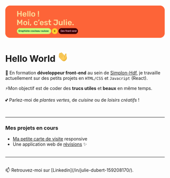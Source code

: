 ![alt text](assets/git_bann.png)
<br>
# Hello World <img src="assets/Hi.gif" style="height: 25pt;">


🌱 En formation **développeur front-end** au sein de [Simplon-Hdf](github.com/simplon-hdf), je travaille actuellement sur des petits projets en `HTML/CSS` et `Javacript` (React). 

⚡Mon objectif est de coder des **trucs utiles** et **beaux** en même temps.

💕 Parlez-moi de *plantes vertes*, de *cuisine* ou de *loisirs créatifs* !

<br>

--- 

### Mes projets en cours
- [Ma petite carte de visite]() responsive 
- Une application web de [révisions]() ✨
<br><br>


---
<br>
📫 Retrouvez-moi sur [Linkedin](/in/julie-dubert-159208170/). 

<!--
**DubertJulie/DubertJulie** is a ✨ _special_ ✨ repository because its `README.md` (this file) appears on your GitHub profile.

Here are some ideas to get you started:

- 🔭 I’m currently working on ...
- 🌱 I’m currently learning ...
- 👯 I’m looking to collaborate on ...
- 🤔 I’m looking for help with ...
- 💬 Ask me about ...
- 📫 How to reach me: ...
- 😄 Pronouns: ...
- ⚡ Fun fact: ...
-->

